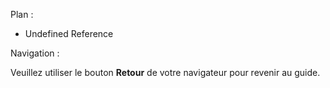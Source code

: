 
Plan :

  * Undefined Reference

Navigation :

Veuillez utiliser le bouton **Retour** de votre navigateur pour revenir au
guide.

